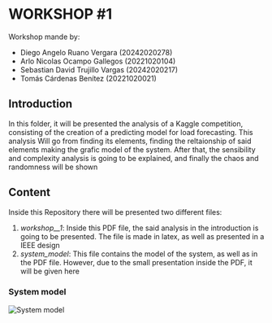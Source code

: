# WORKSHOP #1

Workshop mande by: 
- Diego Angelo Ruano Vergara (20242020278)
- Arlo Nicolas Ocampo Gallegos (20221020104)
- Sebastian David Trujillo Vargas (20242020217)
-  Tomás Cárdenas Benítez (20221020021)

## Introduction 
In this folder, it will be presented the analysis of a Kaggle competition, consisting of the creation of a predicting model for load forecasting. This analysis Will go from finding its elements, finding the reltaionship of said elements making the grafic model of the system. After that, the sensibility and complexity analysis is going to be explained, and finally the chaos and randomness will be shown

## Content

Inside this Repository there will be presented two different files:

1. _workshop__1_: Inside this PDF file, the said analysis in the introduction is going to be presented. The file is made in latex, as well as presented in a IEEE design
2. _system_model_: This file contains the model of the system, as well as in the PDF file. However, due to the small presentation inside the PDF, it will be given here

### System model

![System model]()
